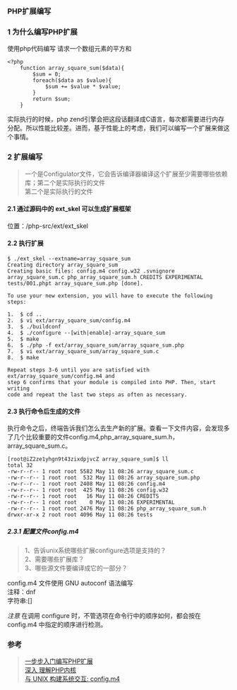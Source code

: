 ### PHP扩展编写

### 1 为什么编写PHP扩展
使用php代码编写 请求一个数组元素的平方和

    <?php
        function array_square_sum($data){
            $sum = 0;
            foreach($data as $value){
                $sum += $value * $value;
            }
            return $sum;
        }

实际执行的时候，php zend引擎会把这段话翻译成C语言，每次都需要进行内存分配。所以性能比较差。进而，基于性能上的考虑，我们可以编写一个扩展来做这个事情。

### 2 扩展编写 
> 一个是Configulator文件，它会告诉编译器编译这个扩展至少需要哪些依赖库；第二个是实际执行的文件  
> 第二个是实际执行的文件  

#### 2.1 通过源码中的 ext_skel 可以生成扩展框架

位置：/php-src/ext/ext_skel

#### 2.2 执行扩展
    $ ./ext_skel --extname=array_square_sum
    Creating directory array_square_sum
    Creating basic files: config.m4 config.w32 .svnignore array_square_sum.c php_array_square_sum.h CREDITS EXPERIMENTAL tests/001.phpt array_square_sum.php [done].

    To use your new extension, you will have to execute the following steps:

    1.  $ cd ..
    2.  $ vi ext/array_square_sum/config.m4
    3.  $ ./buildconf
    4.  $ ./configure --[with|enable]-array_square_sum
    5.  $ make
    6.  $ ./php -f ext/array_square_sum/array_square_sum.php
    7.  $ vi ext/array_square_sum/array_square_sum.c
    8.  $ make

    Repeat steps 3-6 until you are satisfied with ext/array_square_sum/config.m4 and
    step 6 confirms that your module is compiled into PHP. Then, start writing
    code and repeat the last two steps as often as necessary.

#### 2.3 执行命令后生成的文件
执行命令之后，终端告诉我们怎么去生产新的扩展。查看一下文件内容，会发现多了几个比较重要的文件config.m4,php_array_square_sum.h，array_square_sum.c。

    [root@iZ2ze1yhgn9t43zixdpjvcZ array_square_sum]$ ll
    total 32
    -rw-r--r-- 1 root root 5582 May 11 08:26 array_square_sum.c
    -rw-r--r-- 1 root root  532 May 11 08:26 array_square_sum.php
    -rw-r--r-- 1 root root 2408 May 11 08:26 config.m4
    -rw-r--r-- 1 root root  425 May 11 08:26 config.w32
    -rw-r--r-- 1 root root   16 May 11 08:26 CREDITS
    -rw-r--r-- 1 root root    0 May 11 08:26 EXPERIMENTAL
    -rw-r--r-- 1 root root 2476 May 11 08:26 php_array_square_sum.h
    drwxr-xr-x 2 root root 4096 May 11 08:26 tests

##### 2.3.1 配置文件config.m4
> 1、告诉unix系统哪些扩展configure选项是支持的？  
> 2、需要哪些扩展库？  
> 3、哪些源文件要编译成它的一部分？  

config.m4 文件使用 GNU autoconf 语法编写  
注释：dnf  
字符串:[]  


*注意*
在调用 configure 时，不管选项在命令行中的顺序如何，都会按在 config.m4 中指定的顺序进行检测。

### 参考
> [一步步入门编写PHP扩展][1]  
> [深入 理解PHP内核][2]  
> [与 UNIX 构建系统交互: config.m4][3]  

[1]: http://www.open-open.com/lib/view/open1392188698114.html  
[2]: http://www.php-internals.com/book/?p=index  
[3]: http://php.net/manual/zh/internals2.buildsys.configunix.php
